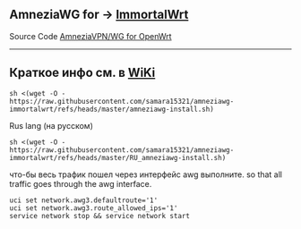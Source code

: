 AmneziaWG for → [ImmortalWrt](https://github.com/samara15321/amneziawg-immortalwrt/releases)
--------------------------
Source Code [AmneziaVPN/WG for OpenWrt](https://github.com/amnezia-vpn/amneziawg-openwrt)

------------------------------
Краткое инфо см. в [WiKi](https://github.com/samara1531/amneziawg-openwrt/wiki)
------------------
```
sh <(wget -O - https://raw.githubusercontent.com/samara15321/amneziawg-immortalwrt/refs/heads/master/amneziawg-install.sh)
```
Rus lang (на русском)
```
sh <(wget -O - https://raw.githubusercontent.com/samara15321/amneziawg-immortalwrt/refs/heads/master/RU_amneziawg-install.sh)
```

что-бы весь трафик пошел через интерфейс awg выполните.
so that all traffic goes through the awg interface.
```
uci set network.awg3.defaultroute='1'
uci set network.awg3.route_allowed_ips='1'
service network stop && service network start
```
